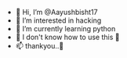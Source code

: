- 👋 Hi, I’m @Aayushbisht17
- 👀 I’m interested in hacking
- 🌱 I’m currently learning python
- 💞️ I don't know how to use this 🥲
- 📫 thankyou..🌷

<!---
Aayushbisht17/Aayushbisht17 is a ✨ special ✨ repository because its `README.md` (this file) appears on your GitHub profile.
You can click the Preview link to take a look at your changes.
--->
